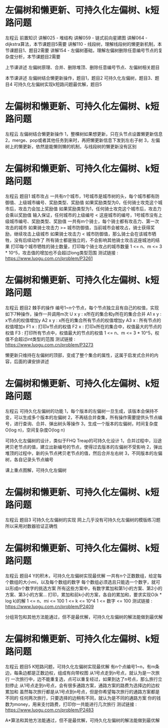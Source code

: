 <!-- Slide number: 1 -->
# 左偏树和懒更新、可持久化左偏树、k短路问题
左程云
前置知识
讲解025 - 堆结构
讲解059 - 链式前向星建图
讲解064 - dijkstra算法，本节课题目5需要
讲解110 - 线段树，理解线段树的懒更新机制，本节课题目1、题目2需要
讲解154 - 左偏树基础，理解左偏树删除任意编号节点的复杂度分析，本节课题目2需要

上节课讲述
左偏树原理、合并、删除堆顶、删除任意编号节点、左偏树相关题目

本节课讲述
左偏树结合懒更新操作，题目1，题目2
可持久化左偏树，题目3、题目4
可持久化左偏树实现k短路问题最优解，题目5

<!-- Slide number: 2 -->
# 左偏树和懒更新、可持久化左偏树、k短路问题
左程云
左偏树结合懒更新操作
1，整棵树如果想更新，只在头节点设置懒更新信息
2，merge、pop或者其他任务到来时，再把懒更新信息下发到左右子树
3，左偏树上的懒更新，依然是能懒则懒的机制，与线段树的懒更新没有区别

<!-- Slide number: 3 -->
# 左偏树和懒更新、可持久化左偏树、k短路问题
左程云
题目1
城市攻占
一共有n个城市，1号城市是城市树的头，每个城市都有防御值、上级城市编号、奖励类型、奖励值
如果奖励类型为0，任何骑士攻克这个城市后，攻击力会加上奖励值
如果奖励类型为1，任何骑士攻克这个城市后，攻击力会乘以奖励值
输入保证，任何城市的上级编号 < 这座城市的编号，1号城市没有上级城市编号、奖励类型、奖励值
一共有m个骑士，每个骑士都有攻击力、第一次攻击的城市
如果骑士攻击力 >= 城市防御值，当前城市会被攻占，骑士获得奖励，继续攻击上级城市
如果骑士攻击力  < 城市防御值，那么骑士会在该城市牺牲，没有后续动作了
所有骑士都是独立的，不会影响其他骑士攻击这座城池的结果
打印每个城市牺牲的骑士数量，打印每个骑士攻占的城市数量
1 <= n、m <= 3 * 10^5，攻击值的增加也不会超过long类型范围
测试链接 : https://www.luogu.com.cn/problem/P3261

<!-- Slide number: 4 -->
# 左偏树和懒更新、可持久化左偏树、k短路问题
左程云
题目2
棘手的操作
编号1~n个节点，每个节点独立且有自己的权值，实现如下7种操作，操作一共调用m次
U x y  : x所在的集合和y所在的集合合并
A1 x y : x节点的权值增加y
A2 x y : x所在的集合所有节点的权值增加y
A3 x   : 所有节点的权值增加x
F1 x   : 打印x节点的权值
F2 x   : 打印x所在的集合中，权值最大的节点的权值
F3     : 打印所有节点中，权值最大的节点的权值
1 <= n、m <= 3 * 10^5，权值不会超过int类型的范围
测试链接 : https://www.luogu.com.cn/problem/P3273

懒更新只维持在左偏树的顶部，变成了整个集合的属性，这属于启发式合并的内容，后面的课安排讲述

<!-- Slide number: 5 -->
# 左偏树和懒更新、可持久化左偏树、k短路问题
左程云
可持久化左偏树的功能
1，每个版本的左偏树一旦生成，该版本会保持不变，可以生成多个版本的左偏树
2，不再结合并查集，所有操作需要提供头节点编号，进行查询、合并、弹出树头等操作
3，生成一个版本的左偏树，时间复杂度O(log n)，空间复杂度O(log n)

可持久化左偏树的设计，类似于FHQ Treap的可持久化设计
1，合并过程中，沿途拷贝老节点的值，建立出新编号的节点，使得过去版本的左偏树不受影响
2，弹出堆顶的过程中，新的头节点拷贝老节点的值，然后合并左右树
3，不同版本的左偏树，各自记录头节点编号

课上重点图解，可持久化左偏树

<!-- Slide number: 6 -->
# 左偏树和懒更新、可持久化左偏树、k短路问题
左程云
题目3
可持久化左偏树的实现
网上几乎没有可持久化左偏树的模版练习题
所以采用对数器验证正确性

<!-- Slide number: 7 -->
# 左偏树和懒更新、可持久化左偏树、k短路问题
左程云
题目4
Y的积木，可持久化左偏树实现最优解
一共有n个正数数组，给定每个数组的大小mi，以及每个数组的数字
每个数组必须选且只能选一个数字，就可以形成n个数字的挑选方案
所有这些方案中，有数字累加和第1小的方案、第2小的方案、第3小的方案...
打印，累加和前k小的方案，各自的累加和，要求实现O(k * log k)的解
1 <= n、mi <= 100
1 <= k <= 10^4
1 <= 数字 <= 100
测试链接 : https://www.luogu.com.cn/problem/P2409

分组背包和其他方法能通过，但不是最优解，可持久化左偏树的解法能做到最优解

<!-- Slide number: 8 -->
# 左偏树和懒更新、可持久化左偏树、k短路问题
左程云
题目5
K短路问题，可持久化左偏树实现最优解
有n个点编号1~n，有m条边，每条边都是正数边权，组成有向带权图
从1号点走到n号点，就认为是一次旅行
一次旅行中，边不能重复选，点可以重复经过，如果到达了n号点，那么旅行立刻停止
从1号点走到n号点，会有很多通路方案，通路方案的路费为选择边的边权累加和
虽然每次旅行都是从1号点到n号点，但是你希望每次旅行的通路方案都是不同的
任何两次旅行，只要选择的边稍有不同，就认为是不同的通路方案
你的钱数为money，用来支付路费，打印你一共能进行几次旅行
测试链接 : https://www.luogu.com.cn/problem/P2483

A*算法和其他方法能通过，但不是最优解，可持久化左偏树的解法能做到最优解